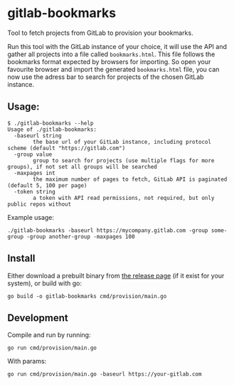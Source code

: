 # gitlab-bookmarks

Tool to fetch projects from GitLab to provision your bookmarks.

Run this tool with the GitLab instance of your choice, it will use the API and
gather all projects into a file called `bookmarks.html`. This file follows the
bookmarks format expected by browsers for importing. So open your favourite
browser and import the generated `bookmarks.html` file, you can now use the
adress bar to search for projects of the chosen GitLab instance.

## Usage:

```
$ ./gitlab-bookmarks --help
Usage of ./gitlab-bookmarks:
  -baseurl string
        the base url of your GitLab instance, including protocol scheme (default "https://gitlab.com")
  -group value
        group to search for projects (use multiple flags for more groups), if not set all groups will be searched
  -maxpages int
        the maximum number of pages to fetch, GitLab API is paginated (default 5, 100 per page)
  -token string
        a token with API read permissions, not required, but only public repos without
```

Example usage:

```
./gitlab-bookmarks -baseurl https://mycompany.gitlab.com -group some-group -group another-group -maxpages 100
```

## Install

Either download a prebuilt binary from
[the release page](https://github.com/mikaello/gitlab-bookmarks/releases) (if it
exist for your system), or build with go:

```shell
go build -o gitlab-bookmarks cmd/provision/main.go
```

## Development

Compile and run by running:

```shell
go run cmd/provision/main.go
```

With params:

```shell
go run cmd/provision/main.go -baseurl https://your-gitlab.com
```
